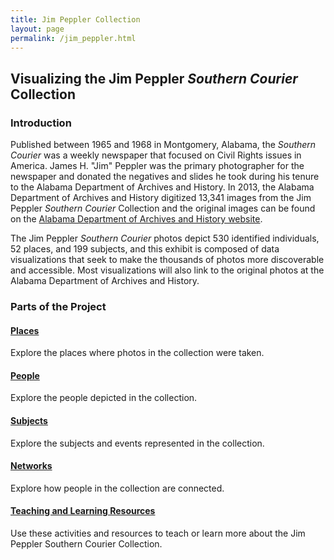 ```yaml
---
title: Jim Peppler Collection
layout: page
permalink: /jim_peppler.html
---
```


## Visualizing the Jim Peppler _Southern Courier_ Collection

 ### Introduction

Published between 1965 and 1968 in Montgomery, Alabama, the _Southern Courier_ was a weekly newspaper that focused on Civil Rights issues in America. James H. "Jim" Peppler was the primary photographer for the newspaper and donated the negatives and slides he took during his tenure to the Alabama Department of Archives and History. In 2013, the Alabama Department of Archives and History digitized 13,341 images from the Jim Peppler _Southern Courier_ Collection and the original images can be found on the [Alabama Department of Archives and History website](https://digital.archives.alabama.gov/digital/collection/peppler).

The Jim Peppler _Southern Courier_ photos depict 530 identified individuals, 52 places, and 199 subjects, and this exhibit is composed of data visualizations that seek to make the thousands of photos more discoverable and accessible. Most visualizations will also link to the original photos at the Alabama Department of Archives and History.

 ### Parts of the Project

 #### [Places](https://elizajames.github.io/jim_peppler_places.html) 
Explore the places where photos in the collection were taken.

 #### [People](https://elizajames.github.io/jim_peppler_people.html)
Explore the people depicted in the collection.

 #### [Subjects](https://elizajames.github.io/jim_peppler_subjects.html)
Explore the subjects and events represented in the collection.

 #### [Networks](https://elizajames.github.io/jim_peppler_networks.html)
Explore how people in the collection are connected.

 #### [Teaching and Learning Resources](https://elizajames.github.io/jim_peppler_teaching.html)
Use these activities and resources to teach or learn more about the Jim Peppler Southern Courier Collection.